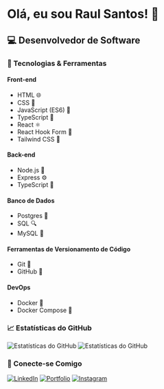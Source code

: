 # Olá, eu sou Raul Santos! 👋

## 💻 Desenvolvedor de Software

### 🚀 Tecnologias & Ferramentas

#### Front-end
- HTML 🌐
- CSS 🎨
- JavaScript (ES6) 🚀
- TypeScript 💙
- React ⚛️
- React Hook Form 📝
- Tailwind CSS 🌈

#### Back-end
- Node.js 🚀
- Express ⚙️
- TypeScript 💙

#### Banco de Dados
- Postgres 🐘
- SQL 🔍
- MySQL 🧡

#### Ferramentas de Versionamento de Código
- Git 📜
- GitHub 🐙

#### DevOps
- Docker 🐳
- Docker Compose 🐳

### 📈 Estatísticas do GitHub
![Estatísticas do GitHub](https://github-readme-stats.vercel.app/api?username=Raul26-tech&show_icons=true&count_private=true&hide_border=true&title_color=51D1F6&icon_color=83d4b9&text_color=51D1F6&bg_color=000000ff)
![Estatísticas do GitHub](https://github-readme-stats.vercel.app/api/top-langs/?username=Raul26-tech&layout=compact&hide_border=true&title_color=51D1F6&icon_color=51D1F6&text_color=c9d1d9&bg_color=000000ff)


### 🤝 Conecte-se Comigo
[![LinkedIn](https://img.shields.io/badge/LinkedIn-blue?style=flat-square&logo=linkedin&labelColor=blue)](https://www.linkedin.com/in/raul-santos-802824275)
[![Portfolio](https://img.shields.io/badge/Portfolio-000000?style=flat-square&logo=react&logoColor=white)](https://rsportifolio.netlify.app/)
[![Instagram](https://img.shields.io/badge/Instagram-%23E4405F.svg?logo=Instagram&logoColor=white)](https://instagram.com/rauul_guitar)
